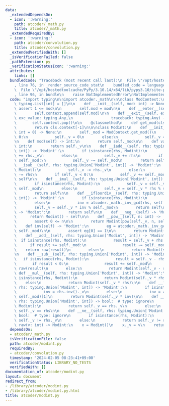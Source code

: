 ```yaml
---
data:
  _extendedDependsOn:
  - icon: ':warning:'
    path: atcoder/_math.py
    title: atcoder/_math.py
  _extendedRequiredBy:
  - icon: ':warning:'
    path: atcoder/convolution.py
    title: atcoder/convolution.py
  _extendedVerifiedWith: []
  _isVerificationFailed: false
  _pathExtension: py
  _verificationStatusIcon: ':warning:'
  attributes:
    links: []
  bundledCode: "Traceback (most recent call last):\n  File \"/opt/hostedtoolcache/PyPy/3.10.14/x64/lib/pypy3.10/site-packages/onlinejudge_verify/documentation/build.py\"\
    , line 76, in _render_source_code_stat\n    bundled_code = language.bundle(\n\
    \  File \"/opt/hostedtoolcache/PyPy/3.10.14/x64/lib/pypy3.10/site-packages/onlinejudge_verify/languages/python.py\"\
    , line 96, in bundle\n    raise NotImplementedError\nNotImplementedError\n"
  code: "import typing\n\nimport atcoder._math\n\n\nclass ModContext:\n    context:\
    \ typing.List[int] = []\n\n    def __init__(self, mod: int) -> None:\n       \
    \ assert 1 <= mod\n\n        self.mod = mod\n\n    def __enter__(self) -> None:\n\
    \        self.context.append(self.mod)\n\n    def __exit__(self, exc_type: typing.Any,\
    \ exc_value: typing.Any,\n                 traceback: typing.Any) -> None:\n \
    \       self.context.pop()\n\n    @classmethod\n    def get_mod(cls) -> int:\n\
    \        return cls.context[-1]\n\n\nclass Modint:\n    def __init__(self, v:\
    \ int = 0) -> None:\n        self._mod = ModContext.get_mod()\n        if v ==\
    \ 0:\n            self._v = 0\n        else:\n            self._v = v % self._mod\n\
    \n    def mod(self) -> int:\n        return self._mod\n\n    def val(self) ->\
    \ int:\n        return self._v\n\n    def __iadd__(self, rhs: typing.Union['Modint',\
    \ int]) -> 'Modint':\n        if isinstance(rhs, Modint):\n            self._v\
    \ += rhs._v\n        else:\n            self._v += rhs\n        if self._v >=\
    \ self._mod:\n            self._v -= self._mod\n        return self\n\n    def\
    \ __isub__(self, rhs: typing.Union['Modint', int]) -> 'Modint':\n        if isinstance(rhs,\
    \ Modint):\n            self._v -= rhs._v\n        else:\n            self._v\
    \ -= rhs\n        if self._v < 0:\n            self._v += self._mod\n        return\
    \ self\n\n    def __imul__(self, rhs: typing.Union['Modint', int]) -> 'Modint':\n\
    \        if isinstance(rhs, Modint):\n            self._v = self._v * rhs._v %\
    \ self._mod\n        else:\n            self._v = self._v * rhs % self._mod\n\
    \        return self\n\n    def __ifloordiv__(self, rhs: typing.Union['Modint',\
    \ int]) -> 'Modint':\n        if isinstance(rhs, Modint):\n            inv = rhs.inv()._v\n\
    \        else:\n            inv = atcoder._math._inv_gcd(rhs, self._mod)[1]\n\
    \        self._v = self._v * inv % self._mod\n        return self\n\n    def __pos__(self)\
    \ -> 'Modint':\n        return self\n\n    def __neg__(self) -> 'Modint':\n  \
    \      return Modint() - self\n\n    def __pow__(self, n: int) -> 'Modint':\n\
    \        assert 0 <= n\n\n        return Modint(pow(self._v, n, self._mod))\n\n\
    \    def inv(self) -> 'Modint':\n        eg = atcoder._math._inv_gcd(self._v,\
    \ self._mod)\n\n        assert eg[0] == 1\n\n        return Modint(eg[1])\n\n\
    \    def __add__(self, rhs: typing.Union['Modint', int]) -> 'Modint':\n      \
    \  if isinstance(rhs, Modint):\n            result = self._v + rhs._v\n      \
    \      if result >= self._mod:\n                result -= self._mod\n        \
    \    return raw(result)\n        else:\n            return Modint(self._v + rhs)\n\
    \n    def __sub__(self, rhs: typing.Union['Modint', int]) -> 'Modint':\n     \
    \   if isinstance(rhs, Modint):\n            result = self._v - rhs._v\n     \
    \       if result < 0:\n                result += self._mod\n            return\
    \ raw(result)\n        else:\n            return Modint(self._v - rhs)\n\n   \
    \ def __mul__(self, rhs: typing.Union['Modint', int]) -> 'Modint':\n        if\
    \ isinstance(rhs, Modint):\n            return Modint(self._v * rhs._v)\n    \
    \    else:\n            return Modint(self._v * rhs)\n\n    def __floordiv__(self,\
    \ rhs: typing.Union['Modint', int]) -> 'Modint':\n        if isinstance(rhs, Modint):\n\
    \            inv = rhs.inv()._v\n        else:\n            inv = atcoder._math._inv_gcd(rhs,\
    \ self._mod)[1]\n        return Modint(self._v * inv)\n\n    def __eq__(self,\
    \ rhs: typing.Union['Modint', int]) -> bool:  # type: ignore\n        if isinstance(rhs,\
    \ Modint):\n            return self._v == rhs._v\n        else:\n            return\
    \ self._v == rhs\n\n    def __ne__(self, rhs: typing.Union['Modint', int]) ->\
    \ bool:  # type: ignore\n        if isinstance(rhs, Modint):\n            return\
    \ self._v != rhs._v\n        else:\n            return self._v != rhs\n\n\ndef\
    \ raw(v: int) -> Modint:\n    x = Modint()\n    x._v = v\n    return x\n"
  dependsOn:
  - atcoder/_math.py
  isVerificationFile: false
  path: atcoder/modint.py
  requiredBy:
  - atcoder/convolution.py
  timestamp: '2024-02-05 08:23:41+09:00'
  verificationStatus: LIBRARY_NO_TESTS
  verifiedWith: []
documentation_of: atcoder/modint.py
layout: document
redirect_from:
- /library/atcoder/modint.py
- /library/atcoder/modint.py.html
title: atcoder/modint.py
---
```

